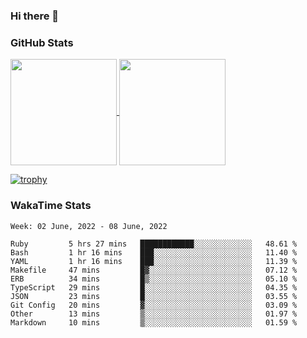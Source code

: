 ### Hi there 👋

### GitHub Stats

<a href="https://github.com/anuraghazra/github-readme-stats">
  <img align="center" height="170px" src="https://github-readme-stats.vercel.app/api/top-langs/?username=tksfjt1024&layout=compact&count_private=true&show_icons=true&show_icons=true&theme=graywhite" />
</a>
<a href="https://github.com/anuraghazra/github-readme-stats">
  <img align="center" height="170px" src="https://github-readme-stats.vercel.app/api?username=tksfjt1024&count_private=true&show_icons=true&show_icons=true&theme=graywhite" />
</a>

[![trophy](https://github-profile-trophy.vercel.app/?username=tksfjt1024)](https://github.com/ryo-ma/github-profile-trophy)

### WakaTime Stats

<!--START_SECTION:waka-->
```text
Week: 02 June, 2022 - 08 June, 2022

Ruby         5 hrs 27 mins   ████████████░░░░░░░░░░░░░   48.61 % 
Bash         1 hr 16 mins    ███░░░░░░░░░░░░░░░░░░░░░░   11.40 % 
YAML         1 hr 16 mins    ███░░░░░░░░░░░░░░░░░░░░░░   11.39 % 
Makefile     47 mins         █▓░░░░░░░░░░░░░░░░░░░░░░░   07.12 % 
ERB          34 mins         █▒░░░░░░░░░░░░░░░░░░░░░░░   05.10 % 
TypeScript   29 mins         █░░░░░░░░░░░░░░░░░░░░░░░░   04.35 % 
JSON         23 mins         █░░░░░░░░░░░░░░░░░░░░░░░░   03.55 % 
Git Config   20 mins         ▓░░░░░░░░░░░░░░░░░░░░░░░░   03.09 % 
Other        13 mins         ▒░░░░░░░░░░░░░░░░░░░░░░░░   01.97 % 
Markdown     10 mins         ▒░░░░░░░░░░░░░░░░░░░░░░░░   01.59 % 
```
<!--END_SECTION:waka-->
